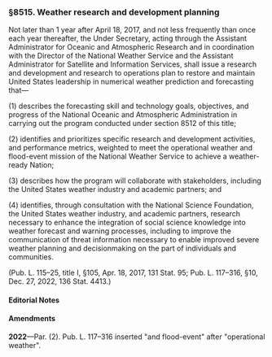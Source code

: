 ### §8515. Weather research and development planning ###

Not later than 1 year after April 18, 2017, and not less frequently than once each year thereafter, the Under Secretary, acting through the Assistant Administrator for Oceanic and Atmospheric Research and in coordination with the Director of the National Weather Service and the Assistant Administrator for Satellite and Information Services, shall issue a research and development and research to operations plan to restore and maintain United States leadership in numerical weather prediction and forecasting that—

(1) describes the forecasting skill and technology goals, objectives, and progress of the National Oceanic and Atmospheric Administration in carrying out the program conducted under section 8512 of this title;

(2) identifies and prioritizes specific research and development activities, and performance metrics, weighted to meet the operational weather and flood-event mission of the National Weather Service to achieve a weather-ready Nation;

(3) describes how the program will collaborate with stakeholders, including the United States weather industry and academic partners; and

(4) identifies, through consultation with the National Science Foundation, the United States weather industry, and academic partners, research necessary to enhance the integration of social science knowledge into weather forecast and warning processes, including to improve the communication of threat information necessary to enable improved severe weather planning and decisionmaking on the part of individuals and communities.

(Pub. L. 115–25, title I, §105, Apr. 18, 2017, 131 Stat. 95; Pub. L. 117–316, §10, Dec. 27, 2022, 136 Stat. 4413.)

#### **Editorial Notes** ####

#### Amendments ####

**2022**—Par. (2). Pub. L. 117–316 inserted "and flood-event" after "operational weather".